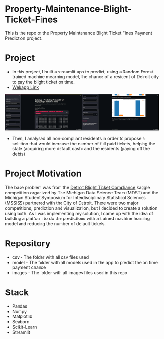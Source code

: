 # Property-Maintenance-Blight-Ticket-Fines
 
This is the repo of the Property Maintenance Blight Ticket Fines Payment Prediction project.
 
# Project
- In this project, I built a streamlit app to predict, using a Random Forest trained machine mearning model, the chance of a resident of Detroit city to pay the blight ticket on time.
- [Webapp Link](https://share.streamlit.io/henriqueumeda/property-maintenance-blight-ticket-fines/main/app.py)

<p align="center">
  <img  src="images/streamlit-app.png">
</p>

- Then, I analysed all non-compliant residents in order to propose a solution that would increase the number of full paid tickets, helping the state (acquiring more default cash) and the residents (paying off the debts)

# Project Motivation

The base problem was from the [Detroit Blight Ticket Compliance](https://www.kaggle.com/c/detroit-blight-ticket-compliance/overview) kaggle competition organized by The Michigan Data Science Team (MDST) and the Michigan Student Symposium for Interdisciplinary Statistical Sciences (MSSISS) partnered with the City of Detroit. There were two major competitions, prediction and visualization, but I decided to create a solution using both. As I was implementing my solution, I came up with the idea of building a platform to do the predictions with a trained machine learning model and reducing the number of default tickets. 

# Repository
- csv - The folder with all csv files used
- model - The folder with all models used in the app to predict the on time payment chance
- images - The folder with all images files used in this repo


# Stack 
- Pandas
- Numpy
- Matplotlib
- Seaborn
- Scikit-Learn
- Streamlit
